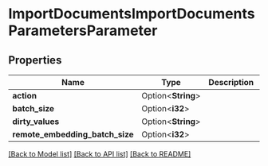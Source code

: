 # ImportDocumentsImportDocumentsParametersParameter

## Properties

Name | Type | Description | Notes
------------ | ------------- | ------------- | -------------
**action** | Option<**String**> |  | [optional]
**batch_size** | Option<**i32**> |  | [optional]
**dirty_values** | Option<**String**> |  | [optional]
**remote_embedding_batch_size** | Option<**i32**> |  | [optional]

[[Back to Model list]](../README.md#documentation-for-models) [[Back to API list]](../README.md#documentation-for-api-endpoints) [[Back to README]](../README.md)


